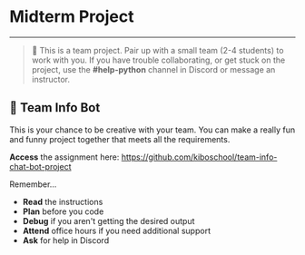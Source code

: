# Midterm Project

---
> 👥 This is a team project. Pair up with a small team (2-4 students) to work with you.
> If you have trouble collaborating, or get stuck on the project, use the **#help-python** channel in Discord or message an instructor.

## 🤖 Team Info Bot

This is your chance to be creative with your team. You can make a really fun and funny project together that meets all the requirements.

**Access** the assignment here: https://github.com/kiboschool/team-info-chat-bot-project

Remember...

- **Read** the instructions
- **Plan** before you code
- **Debug** if you aren't getting the desired output
- **Attend** office hours if you need additional support
- **Ask** for help in Discord
